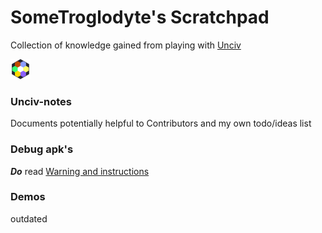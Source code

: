 # SomeTroglodyte's Scratchpad
Collection of knowledge gained from playing with [Unciv](https://github.com/yairm210/Unciv)

![image](https://github.com/yairm210/Unciv/blob/master/extraImages/Unciv%20icon%20v4%20Simplified%2032.png?raw=true)

### Unciv-notes
Documents potentially helpful to Contributors and my own todo/ideas list

### Debug apk's
***Do*** read [Warning and instructions](https://github.com/SomeTroglodyte/Scratchpad/blob/master/Debug%20apk's/Warning%20and%20instructions.md)

### Demos
outdated
